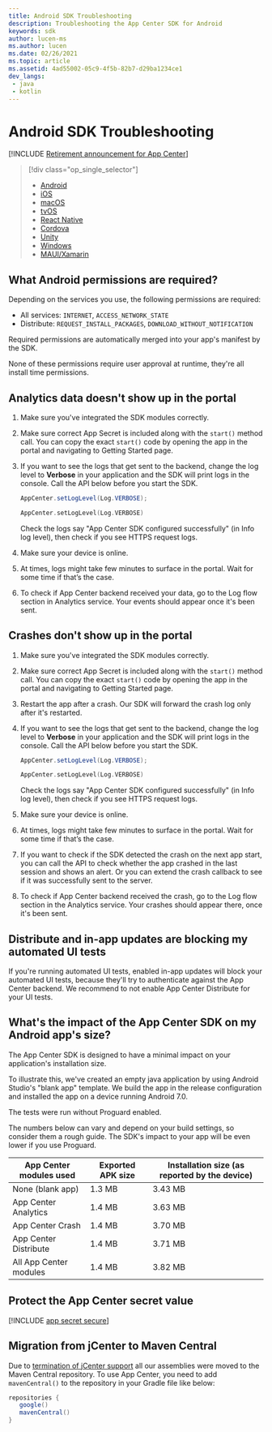 ```yaml
---
title: Android SDK Troubleshooting
description: Troubleshooting the App Center SDK for Android
keywords: sdk
author: lucen-ms
ms.author: lucen
ms.date: 02/26/2021
ms.topic: article
ms.assetid: 4ad55002-05c9-4f5b-82b7-d29ba1234ce1
dev_langs:
 - java
 - kotlin
---
```


# Android SDK Troubleshooting
[!INCLUDE [Retirement announcement for App Center](~/includes/retirement.md)]
> [!div  class="op_single_selector"]
> * [Android](android.md)
> * [iOS](ios.md)
> * [macOS](macos.md)
> * [tvOS](tvOS.md)
> * [React Native](react-native.md)
> * [Cordova](cordova.md)
> * [Unity](unity.md)
> * [Windows](uwp.md)
> * [MAUI/Xamarin](xamarin.md)

## What Android permissions are required?
Depending on the services you use, the following permissions are required:

- All services: `INTERNET`, `ACCESS_NETWORK_STATE`
- Distribute: `REQUEST_INSTALL_PACKAGES`, `DOWNLOAD_WITHOUT_NOTIFICATION`

Required permissions are automatically merged into your app's manifest by the SDK.

None of these permissions require user approval at runtime, they're all install time permissions.

## Analytics data doesn't show up in the portal

1. Make sure you've integrated the SDK modules correctly.
2. Make sure correct App Secret is included along with the `start()` method call. You can copy the exact `start()` code by opening the app in the portal and navigating to Getting Started page.
3. If you want to see the logs that get sent to the backend, change the log level to **Verbose** in your application and the SDK will print logs in the console. Call the API below before you start the SDK.

   ```java
   AppCenter.setLogLevel(Log.VERBOSE);
   ```
   ```kotlin
   AppCenter.setLogLevel(Log.VERBOSE)
   ```

   Check the logs say "App Center SDK configured successfully" (in Info log level), then check if you see HTTPS request logs.

4. Make sure your device is online.
5. At times, logs might take few minutes to surface in the portal. Wait for some time if that’s the case.
6. To check if App Center backend received your data, go to the Log flow section in Analytics service. Your events should appear once it's been sent.

## Crashes don't show up in the portal

1. Make sure you've integrated the SDK modules correctly.
2. Make sure correct App Secret is included along with the `start()` method call. You can copy the exact `start()` code by opening the app in the portal and navigating to Getting Started page.
3. Restart the app after a crash. Our SDK will forward the crash log only after it's restarted.
4. If you want to see the logs that get sent to the backend, change the log level to **Verbose** in your application and the SDK will print logs in the console. Call the API below before you start the SDK.

   ```java
   AppCenter.setLogLevel(Log.VERBOSE);
   ```
   ```kotlin
   AppCenter.setLogLevel(Log.VERBOSE)
   ```

   Check the logs say "App Center SDK configured successfully" (in Info log level), then check if you see HTTPS request logs.

5. Make sure your device is online.
6. At times, logs might take few minutes to surface in the portal. Wait for some time if that’s the case.
7. If you want to check if the SDK detected the crash on the next app start, you can call the API to check whether the app crashed in the last session and shows an alert. Or you can extend the crash callback to see if it was successfully sent to the server.
8. To check if App Center backend received the crash, go to the Log flow section in the Analytics service. Your crashes should appear there, once it's been sent.

## Distribute and in-app updates are blocking my automated UI tests

If you're running automated UI tests, enabled in-app updates will block your automated UI tests, because they'll try to authenticate against the App Center backend. We recommend to not enable App Center Distribute for your UI tests. 

## What's the impact of the App Center SDK on my Android app's size?

The App Center SDK is designed to have a minimal impact on your application's installation size.

To illustrate this, we've created an empty java application by using Android Studio's "blank app" template. We build the app in the release configuration and installed the app on a device running Android 7.0.

The tests were run without Proguard enabled.

The numbers below can vary and depend on your build settings, so consider them a rough guide. The SDK's impact to your app will be even lower if you use Proguard.


| App Center modules used | Exported APK size | Installation size (as reported by the device) |
|-------------------------|-------------------|-----------------------------------------------|
|    None (blank app)     |       1.3 MB       |                    3.43 MB                     |
|  App Center Analytics   |       1.4 MB       |                    3.63 MB                     |
|    App Center Crash     |       1.4 MB       |                    3.70 MB                     |
|  App Center Distribute  |       1.4 MB       |                    3.71 MB                     |
| All App Center modules  |       1.4 MB       |                    3.82 MB                     |

## Protect the App Center secret value

[!INCLUDE [app secret secure](../includes/app-secret-secure.md)]

## Migration from jCenter to Maven Central

Due to [termination of jCenter support](https://jfrog.com/blog/into-the-sunset-bintray-jcenter-gocenter-and-chartcenter/) all our assemblies were moved to the Maven Central repository. 
To use App Center, you need to add `mavenCentral()` to the repository in your Gradle file like below:

   ```groovy
   repositories {
      google()
      mavenCentral()
   }
   ```
